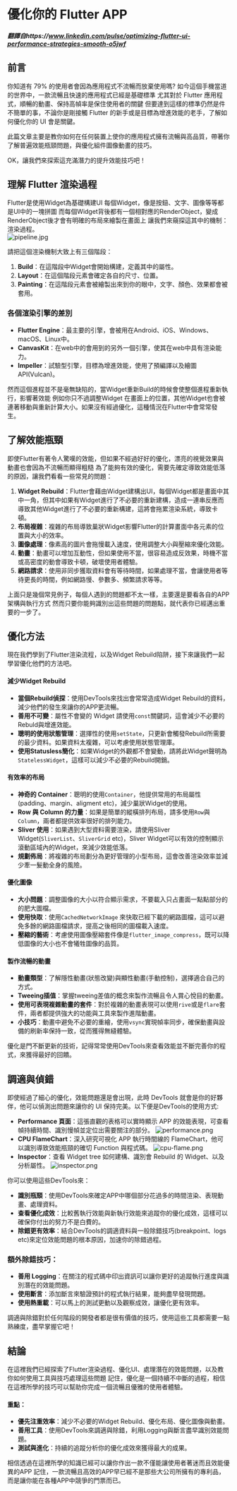 # 優化你的 Flutter APP
##### ***翻譯自https://www.linkedin.com/pulse/optimizing-flutter-ui-performance-strategies-smooth-o5jwf***

## 前言

你知道有 79% 的使用者會因為應用程式不流暢而放棄使用嗎?
如今這個手機當道的世界中，一款流暢且快速的應用程式已經是基礎標準
尤其對於 Flutter 應用程式，順暢的動畫、保持高幀率是保住使用者的關鍵
但要達到這樣的標準仍然是件不簡單的事，不論你是剛接觸 Flutter 的新手或是目標為增進效能的老手，了解如何優化你的 UI 會是關鍵。

此篇文章主要是教你如何在任何裝置上使你的應用程式擁有流暢與高品質，帶著你了解普遍效能瓶頸問題，與優化組件圖像動畫的技巧。

OK，讓我們來探索這充滿潛力的提升效能技巧吧！

## 理解 Flutter 渲染過程

Flutter是使用Widget為基礎構建UI
每個Widget，像是按鈕、文字、圖像等等都是UI中的一塊拼圖
而每個Widget背後都有一個相對應的RenderObject，變成RenderObject後才會有明確的布局來繪製在畫面上
讓我們來窺探這其中的機制：渲染過程。  
![pipeline.jpg](/images/pipeline.jpg)

請把這個渲染機制大致上有三個階段：
1. **Build**：在這階段中Widget會開始構建，定義其中的屬性。
2. **Layout**：在這個階段元素會確定各自的尺寸、位置。
3. **Painting**：在這階段元素會被繪製出來到你的眼中，文字、顏色、效果都會被套用。

### 各個渲染引擎的差別

- **Flutter Engine**：最主要的引擎，會被用在Android、iOS、Windows、macOS、Linux中。
- **CanvasKit**：在web中的會用到的另外一個引擎，使其在web中具有渲染能力。
- **Impeller**：試驗型引擎，目標為增進效能，使用了預編譯以及繪圖API(Vulcan)。

然而這個進程並不是毫無缺陷的，當Widget重新Build的時候會使整個進程重新執行，影響著效能
例如你只不過調整Widget 在畫面上的位置，其他Widget也會被連著移動與重新計算大小。如果沒有經過優化，這種情況在Flutter中會常常發生。

## 了解效能瓶頸

即使Flutter有著令人驚嘆的效能，但如果不經過好好的優化，漂亮的視覺效果與動畫也會因為不流暢而顯得粗糙
為了能夠有效的優化，需要先確定導致效能低落的原因，讓我們看看一些常見的問題：

1. **Widget Rebuild**：Flutter會藉由Widget建構出UI，每個Widget都是畫面中其中一角，但其中如果有Widget進行了不必要的重新建構，造成一連串反應而導致其他Widget進行了不必要的重新構建，這將會拖累渲染系統，導致卡頓。
2. **布局複雜**：複雜的布局導致巢狀Widget影響Flutter的計算畫面中各元素的位置與大小的效率。
3. **圖像處理**：像素高的圖片會拖慢載入速度，使用調整大小與壓縮來優化效能。
4. **動畫**：動畫可以增加互動性，但如果使用不當，很容易造成反效果，時機不當或高密度的動會導致卡頓，破壞使用者體驗。
5. **網路請求**：使用非同步獲取資料會有等待時間，如果處理不當，會讓使用者等待更長的時間，例如網路慢、參數多、頻繁請求等等。

上面只是幾個常見例子，每個人遇到的問題都不太一樣，主要還是要看各自的APP架構與執行方式
然而只要你能夠識別出這些問題的問題點，就代表你已經邁出重要的一步了。

## 優化方法

現在我們學到了Flutter渲染流程，以及Widget Rebuild陷阱，接下來讓我們一起學習優化他們的方法吧。

#### 減少Widget Rebuild

- **當個Rebuild偵探**：使用DevTools來找出會常常造成Widget Rebuild的資料，減少他們的發生來讓你的APP更流暢。
- **善用不可變**：屬性不會變的 Widget 請使用`const`關鍵詞，這會減少不必要的Rebuld與增進效能。
- **聰明的使用狀態管理**：選擇性的使用`setState`，只更新會觸發Rebuild所需要的最少資料。如果資料太複雜，可以考慮使用狀態管理庫。
- **使用Statusless簡化**：如果Widget的外觀都不會變動，請將此Widget聲明為`StatelessWidget`，這樣可以減少不必要的Rebuild開銷。

#### 有效率的布局

- **神奇的 Container**：聰明的使用`Container`，他提供常用的布局屬性(padding、margin、aligment etc)，減少巢狀Widget的使用。
- **Row 與 Column 的力量**：如果是簡單的縱橫排列布局，請多使用`Row`與`Column`，兩者都提供效率很好的排列能力。
- **Sliver 使用**：如果遇到大型資料需要渲染，請使用Sliver Widget(`SliverList`、`SliverGrid` etc)，Sliver Widget可以有效的控制顯示滾動區域內的Widget，來減少效能低落。
- **規劃佈局**：將複雜的布局劃分為更好管理的小型布局，這會改善渲染效率並減少牽一髮動全身的風險。

#### 優化圖像

- **大小問題**：調整圖像的大小以符合顯示需求，不要載入只占畫面一點點部分的的肥大圖檔。
- **使用快取**：使用`CachedNetworkImage` 來快取已經下載的網路圖檔，這可以避免多餘的網路圖檔請求，提高之後相同的圖檔載入速度。
- **壓縮的藝術**：考慮使用圖像壓縮套件像是`flutter_image_compress`，既可以降低圖像的大小也不會犧牲圖像的品質。

#### 製作流暢的動畫

- **動畫類型**：了解隱性動畫(狀態改變)與顯性動畫(手動控制)，選擇適合自己的方式。
- **Tweeing插值**：掌握tweeing差值的概念來製作流暢且令人賞心悅目的動畫。
- **使用可表現複雜動畫的套件**：對於複雜的動畫表現可以使用`rive`或是`flare`套件，兩者都提供強大的功能與工具來製作進階動畫。
- **小技巧**：動畫中避免不必要的重繪，使用`vsync`實現幀率同步，確保動畫與設備的刷新率保持一致，從而獲得無縫體驗。

優化是門不斷更新的技術，記得常常使用DevTools來查看效能並不斷完善你的程式，來獲得最好的回饋。

## 調適與偵錯

即使經過了細心的優化，效能問題還是會出現，此時 DevTools 就會是你的好夥伴，他可以偵測出問題來讓你的 UI 保持完美。以下便是DevTools的使用方式:

- **Performance 頁面**：這張直觀的表格可以實時顯示 APP 的效能表現，可查看幀持續時間、識別慢幀並定位出需要關注的部分。
![performance.png](/images/performance.png)
- **CPU FlameChart**：深入研究可視化 APP 執行時間線的 FlameChart，他可以識別導致效能瓶頸的確切 Function 與程式碼。
![cpu-flame.png](/images/cpu-flame.png)
- **Inspector**：查看 Widget tree 如何建構、識別會 Rebuild 的 Widget、以及分析屬性。
![inspector.png](/images/inspector.png)

你可以使用這些DevTools來：

- **識別瓶頸**：使用DevTools來確定APP中哪個部分花過多的時間渲染、表現動畫、處理資料。
- **查看優化成效**：比較舊執行效能與新執行效能來追蹤你的優化成效，這樣可以確保你付出的努力不是白費的。
- **除錯更有效率**：結合DevTools的調適資料與一般除錯技巧(breakpoint、logs etc)來定位效能問題的根本原因，加速你的除錯過程。

### 額外除錯技巧：

- **善用 Logging**：在關注的程式碼中印出資訊可以讓你更好的追蹤執行進度與識別潛在的效能問題。
- **使用斷言**：添加斷言來驗證預計的程式執行結果，能夠盡早發現問題。
- **使用熱重載**：可以馬上的測試更動以及觀察成效，讓優化更有效率。

調適與除錯對於任何階段的開發者都是很有價值的技巧，使用這些工具都需要一點熟練度，盡早掌握它吧！

## 結論

在這裡我們已經探索了Flutter渲染過程、優化UI、處理潛在的效能問題，以及教你如何使用工具與技巧處理這些問題
記住，優化是一個持續不中斷的過程，相信在這裡所學的技巧可以幫助你完成一個流暢且優雅的使用者體驗。

#### 重點：

- **優先注重效率**：減少不必要的Widget Rebuild、優化布局、優化圖像與動畫。
- **善用工具**：使用DevTools來調適與除錯，利用Logging與斷言盡早識別效能問題。
- **測試與進化**：持續的追蹤分析你的優化成效來獲得最大的成果。

相信透過在這裡所學的知識已經可以讓你作出一款不僅能讓使用者著迷而且效能優異的APP
記住，一款流暢且高效的APP早已經不是那些大公司所擁有的專利品，而是讓你能在各種APP中競爭的門票而已。
